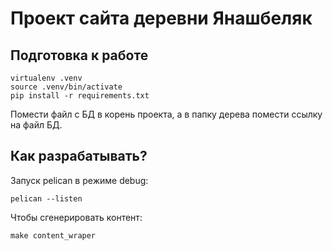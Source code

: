 # Проект сайта деревни Янашбеляк

## Подготовка к работе

```
virtualenv .venv
source .venv/bin/activate
pip install -r requirements.txt
```

Помести файл с БД в корень проекта, а в папку дерева помести ссылку на файл БД.

## Как разрабатывать?

Запуск pelican в режиме debug:

```
pelican --listen
```

Чтобы сгенерировать контент:
```
make content_wraper
```